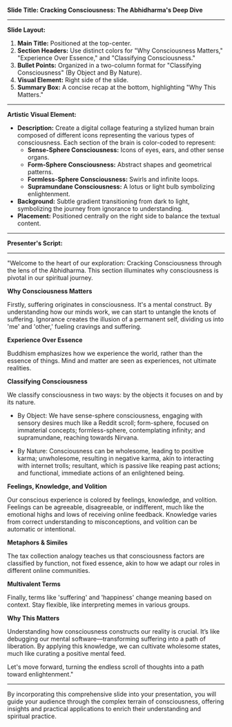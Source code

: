**Slide Title: Cracking Consciousness: The Abhidharma's Deep Dive**

---

**Slide Layout:**

1. **Main Title:** Positioned at the top-center.
2. **Section Headers:** Use distinct colors for "Why Consciousness Matters," "Experience Over Essence," and "Classifying Consciousness."
3. **Bullet Points:** Organized in a two-column format for "Classifying Consciousness" (By Object and By Nature).
4. **Visual Element:** Right side of the slide.
5. **Summary Box:** A concise recap at the bottom, highlighting "Why This Matters."

---

**Artistic Visual Element:**

- **Description:** Create a digital collage featuring a stylized human brain composed of different icons representing the various types of consciousness. Each section of the brain is color-coded to represent:
  - **Sense-Sphere Consciousness:** Icons of eyes, ears, and other sense organs.
  - **Form-Sphere Consciousness:** Abstract shapes and geometrical patterns.
  - **Formless-Sphere Consciousness:** Swirls and infinite loops.
  - **Supramundane Consciousness:** A lotus or light bulb symbolizing enlightenment.
- **Background:** Subtle gradient transitioning from dark to light, symbolizing the journey from ignorance to understanding.
- **Placement:** Positioned centrally on the right side to balance the textual content.

---

**Presenter's Script:**

---

"Welcome to the heart of our exploration: Cracking Consciousness through the lens of the Abhidharma. This section illuminates why consciousness is pivotal in our spiritual journey.

**Why Consciousness Matters**

Firstly, suffering originates in consciousness. It's a mental construct. By understanding how our minds work, we can start to untangle the knots of suffering. Ignorance creates the illusion of a permanent self, dividing us into 'me' and 'other,' fueling cravings and suffering.

**Experience Over Essence**

Buddhism emphasizes how we experience the world, rather than the essence of things. Mind and matter are seen as experiences, not ultimate realities.

**Classifying Consciousness**

We classify consciousness in two ways: by the objects it focuses on and by its nature.

- By Object: We have sense-sphere consciousness, engaging with sensory desires much like a Reddit scroll; form-sphere, focused on immaterial concepts; formless-sphere, contemplating infinity; and supramundane, reaching towards Nirvana.

- By Nature: Consciousness can be wholesome, leading to positive karma; unwholesome, resulting in negative karma, akin to interacting with internet trolls; resultant, which is passive like reaping past actions; and functional, immediate actions of an enlightened being.

**Feelings, Knowledge, and Volition**

Our conscious experience is colored by feelings, knowledge, and volition. Feelings can be agreeable, disagreeable, or indifferent, much like the emotional highs and lows of receiving online feedback. Knowledge varies from correct understanding to misconceptions, and volition can be automatic or intentional.

**Metaphors & Similes**

The tax collection analogy teaches us that consciousness factors are classified by function, not fixed essence, akin to how we adapt our roles in different online communities.

**Multivalent Terms**

Finally, terms like 'suffering' and 'happiness' change meaning based on context. Stay flexible, like interpreting memes in various groups.

**Why This Matters**

Understanding how consciousness constructs our reality is crucial. It’s like debugging our mental software—transforming suffering into a path of liberation. By applying this knowledge, we can cultivate wholesome states, much like curating a positive mental feed. 

Let's move forward, turning the endless scroll of thoughts into a path toward enlightenment."

---

By incorporating this comprehensive slide into your presentation, you will guide your audience through the complex terrain of consciousness, offering insights and practical applications to enrich their understanding and spiritual practice.